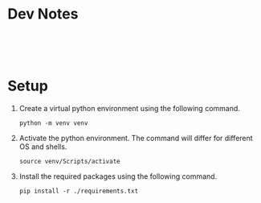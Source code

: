 # Dev Notes

<br>
<br>
<br>

# Setup

1. Create a virtual python environment using the following command.

   ```
   python -m venv venv
   ```

2. Activate the python environment. The command will differ for different OS and shells.

   ```
   source venv/Scripts/activate
   ```

3. Install the required packages using the following command.

   ```
   pip install -r ./requirements.txt
   ```

<br>
<br>
<br>
